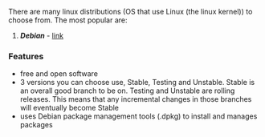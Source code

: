 There are many linux distributions (OS that use Linux (the linux kernel)) to choose from. The most
popular are:

1. ***Debian*** - [link](https://www.debian.org/)
### Features
- free and open software
- 3 versions you can choose use, Stable, Testing and Unstable. Stable is an overall good branch to be on. Testing and Unstable are rolling releases. This means that any incremental changes in those branches will eventually become Stable
- uses Debian package management tools (.dpkg) to install and manages packages